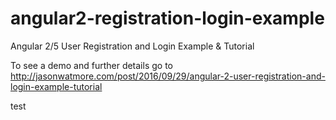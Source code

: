 # angular2-registration-login-example

Angular 2/5 User Registration and Login Example & Tutorial

To see a demo and further details go to http://jasonwatmore.com/post/2016/09/29/angular-2-user-registration-and-login-example-tutorial


test

